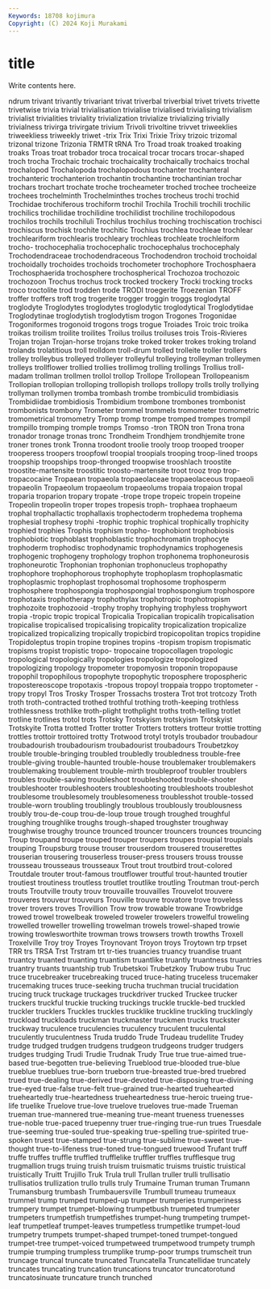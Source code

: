 ```yaml
---
Keywords: 18708 kojimura
Copyright: (C) 2024 Koji Murakami
---
```


# title

Write contents here.



ndrum trivant trivantly trivariant
trivat triverbal triverbial trivet trivets trivette trivetwise trivia trivial trivialisation
trivialise trivialised trivialising trivialism trivialist trivialities triviality trivialization trivialize trivializing
trivially trivialness trivirga trivirgate trivium Trivoli trivoltine trivvet triweeklies triweekliess
triweekly triwet -trix Trix Trixi Trixie Trixy trizoic trizomal trizonal
trizone Trizonia TRMTR tRNA Tro Troad troak troaked troaking troaks
Troas troat trobador troca trocaical trocar trocars trocar-shaped troch trocha
Trochaic trochaic trochaicality trochaically trochaics trochal trochalopod Trochalopoda trochalopodous trochanter
trochanteral trochanteric trochanterion trochantin trochantine trochantinian trochar trochars trochart trochate
troche trocheameter troched trochee trocheeize trochees trochelminth Trochelminthes troches trocheus
trochi trochid Trochidae trochiferous trochiform trochil Trochila Trochili trochili trochilic
trochilics trochilidae trochilidine trochilidist trochiline trochilopodous trochilos trochils trochiluli Trochilus
trochilus troching trochiscation trochisci trochiscus trochisk trochite trochitic Trochius trochlea
trochleae trochlear trochleariform trochlearis trochleary trochleas trochleate trochleiform trocho- trochocephalia
trochocephalic trochocephalus trochocephaly Trochodendraceae trochodendraceous Trochodendron trochoid trochoidal trochoidally trochoides
trochoids trochometer trochophore Trochosphaera Trochosphaerida trochosphere trochospherical Trochozoa trochozoic trochozoon
Trochus trochus trock trocked trockery Trocki trocking trocks troco troctolite
trod trodden trode TRODI troegerite Troezenian TROFF troffer troffers troft
trog trogerite trogger troggin troggs troglodytal troglodyte Troglodytes troglodytes troglodytic
troglodytical Troglodytidae Troglodytinae troglodytish troglodytism trogon Trogones Trogonidae Trogoniformes trogonoid
trogons trogs trogue Troiades Troic troic troika troikas troilism troilite
troilites Troilus troilus troiluses trois Trois-Rivieres Trojan trojan Trojan-horse trojans
troke troked troker trokes troking troland trolands trolatitious troll trolldom
troll-drum trolled trolleite troller trollers trolley trolleybus trolleyed trolleyer trolleyful
trolleying trolleyman trolleymen trolleys trollflower trollied trollies trollimog trolling trollings
Trollius troll-madam trollman trollmen trollol trollop Trollope Trollopean Trollopeanism Trollopian
trollopian trolloping trollopish trollops trollopy trolls trolly trollying trollyman trollymen
tromba trombash trombe trombiculid trombidiasis Trombidiidae trombidiosis Trombidium trombone trombones
trombonist trombonists trombony Trometer trommel trommels tromometer tromometric tromometrical tromometry
Tromp tromp trompe tromped trompes trompil trompillo tromping tromple tromps
Tromso -tron TRON tron Trona trona tronador tronage tronas tronc
Trondheim Trondhjem trondhjemite trone troner trones tronk Tronna troodont troolie
trooly troop trooped trooper trooperess troopers troopfowl troopial troopials trooping
troop-lined troops troopship troopships troop-thronged troopwise trooshlach troostite troostite-martensite troostitic
troosto-martensite troot trooz trop trop- tropacocaine Tropaean tropaeola tropaeolaceae tropaeolaceous
tropaeoli tropaeolin Tropaeolum tropaeolum tropaeolums tropaia tropaion tropal troparia troparion
tropary tropate -trope trope tropeic tropein tropeine Tropeolin tropeolin troper
tropes tropesis troph- trophaea trophaeum trophal trophallactic trophallaxis trophectoderm trophedema
trophema trophesial trophesy trophi -trophic trophic trophical trophically trophicity trophied
trophies Trophis trophism tropho- trophobiont trophobiosis trophobiotic trophoblast trophoblastic trophochromatin
trophocyte trophoderm trophodisc trophodynamic trophodynamics trophogenesis trophogenic trophogeny trophology trophon
trophonema trophoneurosis trophoneurotic Trophonian trophonian trophonucleus trophopathy trophophore trophophorous trophophyte
trophoplasm trophoplasmatic trophoplasmic trophoplast trophosomal trophosome trophosperm trophosphere trophospongia trophospongial
trophospongium trophospore trophotaxis trophotherapy trophothylax trophotropic trophotropism trophozoite trophozooid -trophy
trophy trophying trophyless trophywort tropia -tropic tropic tropical Tropicalia Tropicalian
tropicalih tropicalisation tropicalise tropicalised tropicalising tropicality tropicalization tropicalize tropicalized tropicalizing
tropically tropicbird tropicopolitan tropics tropidine Tropidoleptus tropin tropine tropines tropins
-tropism tropism tropismatic tropisms tropist tropistic tropo- tropocaine tropocollagen tropologic
tropological tropologically tropologies tropologize tropologized tropologizing tropology tropometer tropomyosin troponin
tropopause tropophil tropophilous tropophyte tropophytic troposphere tropospheric tropostereoscope tropotaxis -tropous
tropoyl troppaia troppo troptometer -tropy tropyl Tros Trosky Trosper Trossachs
trostera Trot trot trotcozy Troth troth troth-contracted trothed trothful trothing
troth-keeping trothless trothlessness trothlike troth-plight trothplight troths troth-telling trotlet trotline
trotlines trotol trots Trotsky Trotskyism trotskyism Trotskyist Trotskyite Trotta trotted
Trotter trotter Trotters trotters trotteur trottie trotting trottles trottoir trottoired
trotty Trotwood trotyl trotyls troubador troubadour troubadourish troubadourism troubadourist troubadours
Troubetzkoy trouble trouble-bringing troubled troubledly troubledness trouble-free trouble-giving trouble-haunted trouble-house
troublemaker troublemakers troublemaking troublement trouble-mirth troubleproof troubler troublers troubles trouble-saving
troubleshoot troubleshooted trouble-shooter troubleshooter troubleshooters troubleshooting troubleshoots troubleshot troublesome troublesomely
troublesomeness troublesshot trouble-tossed trouble-worn troubling troublingly troublous troublously troublousness troubly
trou-de-coup trou-de-loup troue trough troughed troughful troughing troughlike troughs trough-shaped
troughster troughway troughwise troughy trounce trounced trouncer trouncers trounces trouncing
Troup troupand troupe trouped trouper troupers troupes troupial troupials trouping
Troupsburg trouse trouser trouserdom trousered trouserettes trouserian trousering trouserless trouser-press
trousers trouss trousse trousseau trousseaus trousseaux Trout trout troutbird trout-colored
Troutdale trouter trout-famous troutflower troutful trout-haunted troutier troutiest troutiness troutless
troutlet troutlike troutling Troutman trout-perch trouts Troutville trouty trouv trouvaille
trouvailles Trouvelot trouvere trouveres trouveur trouveurs Trouville trouvre trovatore trove
troveless trover trovers troves Trovillion Trow trow trowable trowane Trowbridge
trowed trowel trowelbeak troweled troweler trowelers trowelful troweling trowelled troweller
trowelling trowelman trowels trowel-shaped trowie trowing trowlesworthite trowman trows trowsers
trowth trowths Troxell Troxelville Troy troy Troyes Troynovant Troyon troys
Troytown trp trpset TRR trs TRSA Trst Trstram trt tr-ties
truancies truancy truandise truant truantcy truanted truanting truantism truantlike truantly
truantness truantries truantry truants truantship trub Trubetskoi Trubetzkoy Trubow trubu
Truc truce trucebreaker trucebreaking truced truce-hating truceless trucemaker trucemaking truces
truce-seeking trucha truchman trucial trucidation trucing truck truckage truckages truckdriver
trucked Truckee trucker truckers truckful truckie trucking truckings truckle truckle-bed
truckled truckler trucklers Truckles truckles trucklike truckline truckling trucklingly truckload
truckloads truckman truckmaster truckmen trucks truckster truckway truculence truculencies truculency
truculent truculental truculently truculentness Truda truddo Trude Trudeau trudellite Trudey
trudge trudged trudgen trudgens trudgeon trudgeons trudger trudgers trudges trudging
Trudi Trudie Trudnak Trudy True true true-aimed true-based true-begotten true-believing
Trueblood true-blooded true-blue trueblue trueblues true-born trueborn true-breasted true-bred truebred
trued true-dealing true-derived true-devoted true-disposing true-divining true-eyed true-false true-felt true-grained
true-hearted truehearted trueheartedly true-heartedness trueheartedness true-heroic trueing true-life truelike Truelove
true-love truelove trueloves true-made Trueman trueman true-mannered true-meaning true-meant trueness
truenesses true-noble true-paced truepenny truer true-ringing true-run trues Truesdale true-seeming
true-souled true-speaking true-spelling true-spirited true-spoken truest true-stamped true-strung true-sublime true-sweet
true-thought true-to-lifeness true-toned true-tongued truewood Trufant truff truffe truffes truffle
truffled trufflelike truffler truffles trufflesque trug trugmallion trugs truing truish
truism truismatic truisms truistic truistical truistically Truitt Trujillo Truk Trula
trull Trullan truller trulli trullisatio trullisatios trullization trullo trulls truly
Trumaine Truman truman Trumann Trumansburg trumbash Trumbauersville Trumbull trumeau trumeaux
trummel trump trumped trumped-up trumper trumperies trumperiness trumpery trumpet trumpet-blowing
trumpetbush trumpeted trumpeter trumpeters trumpetfish trumpetfishes trumpet-hung trumpeting trumpet-leaf trumpetleaf
trumpet-leaves trumpetless trumpetlike trumpet-loud trumpetry trumpets trumpet-shaped trumpet-toned trumpet-tongued trumpet-tree
trumpet-voiced trumpetweed trumpetwood trumpety trumph trumpie trumping trumpless trumplike trump-poor
trumps trumscheit trun truncage truncal truncate truncated Truncatella Truncatellidae truncately
truncates truncating truncation truncations truncator truncatorotund truncatosinuate truncature trunch trunched
